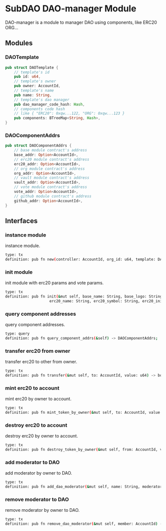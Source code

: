 # SubDAO DAO-manager Module

DAO-manager is a module to manager DAO using components, like ERC20 ORG...

## Modules

### DAOTemplate
```rust
pub struct DAOTemplate {
    // template's id
    pub id: u64,
    // template's owner
    pub owner: AccountId,
    // template's name
    pub name: String,
    // template's dao manager
    pub dao_manager_code_hash: Hash,
    // components code hash
    // like { "ERC20": 0xqw...122, "ORG": 0xqw...123 }
    pub components: BTreeMap<String, Hash>,
}
```

### DAOComponentAddrs
```rust
pub struct DAOComponentAddrs {
    // base module contract's address
    base_addr: Option<AccountId>,
    // erc20 module contract's address
    erc20_addr: Option<AccountId>,
    // org module contract's address
    org_addr: Option<AccountId>,
    // vault module contract's address
    vault_addr: Option<AccountId>,
    // vote module contract's address
    vote_addr: Option<AccountId>,
    // github module contract's address
    github_addr: Option<AccountId>,
}
```

## Interfaces

### instance module
instance module.
```bash
type: tx
definition: pub fn new(controller: AccountId, org_id: u64, template: DAOTemplate) -> Self;
```

### init module
init module with erc20 params and vote params.
```bash
type: tx
definition: pub fn init(&mut self, base_name: String, base_logo: String, base_desc: String,
                    erc20_name: String, erc20_symbol: String, erc20_initial_supply: u64, erc20_decimals: u8) -> bool;
```

### query component addresses
query component addresses.
```bash
type: query
definition: pub fn query_component_addrs(&self) -> DAOComponentAddrs;
```

### transfer erc20 from owner
transfer erc20 to other from owner.
```bash
type: tx
definition: pub fn transfer(&mut self, to: AccountId, value: u64) -> bool;
```

### mint erc20 to account
mint erc20 by owner to account.
```bash
type: tx
definition: pub fn mint_token_by_owner(&mut self, to: AccountId, value: u64, ) -> bool;
```

### destroy erc20 to account
destroy erc20 by owner to account.
```bash
type: tx
definition: pub fn destroy_token_by_owner(&mut self, from: AccountId, value: u64) -> bool;
```

### add moderator to DAO
add moderator by owner to DAO.
```bash
type: tx
definition: pub fn add_dao_moderator(&mut self, name: String, moderator: AccountId) -> bool;
```

### remove moderator to DAO
remove moderator by owner to DAO.
```bash
type: tx
definition: pub fn remove_dao_moderator(&mut self, member: AccountId) -> bool;
```


